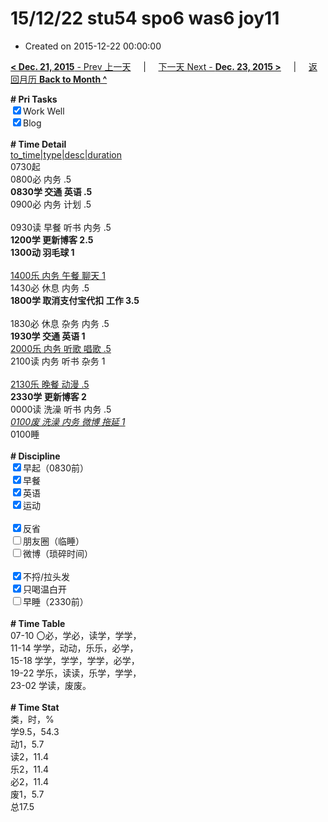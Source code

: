 # 15/12/22 stu54 spo6 was6 joy11

- Created on 2015-12-22 00:00:00

[**< Dec. 21, 2015** - Prev 上一天](/lifelogs/2015/12/d21.md) &nbsp; &nbsp; | &nbsp; &nbsp; [下一天 Next - **Dec. 23, 2015 >**](/lifelogs/2015/12/d23.md) &nbsp; &nbsp; |  &nbsp; &nbsp; [返回月历 **Back to Month ^**](/lifelogs/2015/12/index.md)
<br/><div><b># Pri Tasks</b></div><div><input checked="true" type="checkbox"/>Work Well</div><div><input checked="true" type="checkbox"/>Blog</div><div><br/></div><div><b># Time Detail</b></div><div><u>to_time|type|desc|duration</u></div><div>0730起</div><div>0800必 内务 .5</div><div><b>0830学 交通 英语 .5</b></div><div>0900必 内务 计划 .5</div><div><br/></div><div>0930读 早餐 听书 内务 .5</div><div><b>1200学 更新博客 2.5</b></div><div><b>1300动 羽毛球 1</b></div><div><br/></div><div><u>1400乐 内务 午餐 聊天 1</u></div><div>1430必 休息 内务 .5</div><div><b>1800学 取消支付宝代扣 工作 3.5</b></div><div><br/></div><div>1830必 休息 杂务 内务 .5</div><div><b>1930学 交通 英语 1</b></div><div><u>2000乐 内务 听歌 唱歌 .5</u></div><div>2100读 内务 听书 杂务 1</div><div><br/></div><div><u>2130乐 晚餐 动漫 .5</u></div><div><b>2330学 更新博客 2</b></div><div>0000读 洗澡 听书 内务 .5</div><div><u><i>0100废 洗澡 内务 微博 拖延 1</i></u></div><div>0100睡</div><div><br/></div><div><b># Discipline</b></div><div><input checked="true" type="checkbox"/>早起（0830前）</div><div><input checked="true" type="checkbox"/>早餐</div><div><input checked="true" type="checkbox"/>英语</div><div><input checked="true" type="checkbox"/>运动</div><div><br/></div><div><input checked="true" type="checkbox"/>反省</div><div><input type="checkbox"/>朋友圈（临睡）</div><div><input type="checkbox"/>微博（琐碎时间）</div><div><br/></div><div><input checked="true" type="checkbox"/>不捋/拉头发</div><div><input checked="true" type="checkbox"/>只喝温白开</div><div><input type="checkbox"/>早睡（2330前）</div><div><br/></div><div><b># Time Table</b></div><div>07-10 〇必，学必，读学，学学，</div><div>11-14 学学，动动，乐乐，必学，</div><div>15-18 学学，学学，学学，必学，</div><div>19-22 学乐，读读，乐学，学学，</div><div>23-02 学读，废废。</div><div><br/></div><div><b># Time Stat</b></div><div>类，时，%</div><div>学9.5，54.3</div><div>动1，5.7</div><div>读2，11.4</div><div>乐2，11.4</div><div>必2，11.4</div><div>废1，5.7</div><div>总17.5</div>
